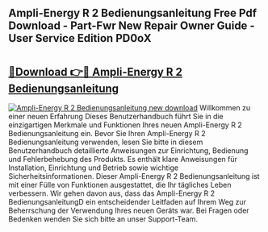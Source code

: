 ## Ampli-Energy R 2 Bedienungsanleitung Free Pdf Download - Part-Fwr New Repair Owner Guide - User Service Edition PD0oX

# <h2><a href="http://df4txxw.blite.top/?on=Ampli-Energy+R+2+Bedienungsanleitung">🔗Download 👉🔴 Ampli-Energy R 2 Bedienungsanleitung</a></h2>

[![Ampli-Energy R 2 Bedienungsanleitung new download](https://i.imgur.com/lujVjoI.png)](http://df4txxw.blite.top/?on=Ampli-Energy+R+2+Bedienungsanleitung)
Willkommen zu einer neuen Erfahrung Dieses Benutzerhandbuch führt Sie in die einzigartigen Merkmale und Funktionen Ihres neuen Ampli-Energy R 2 Bedienungsanleitung ein. Bevor Sie Ihren Ampli-Energy R 2 Bedienungsanleitung verwenden, lesen Sie bitte in diesem Benutzerhandbuch detaillierte Anweisungen zur Einrichtung, Bedienung und Fehlerbehebung des Produkts. Es enthält klare Anweisungen für Installation, Einrichtung und Betrieb sowie wichtige Sicherheitsinformationen. Dieser Ampli-Energy R 2 Bedienungsanleitung ist mit einer Fülle von Funktionen ausgestattet, die Ihr tägliches Leben verbessern. Wir gehen davon aus, dass das Ampli-Energy R 2 BedienungsanleitungD ein entscheidender Leitfaden auf Ihrem Weg zur Beherrschung der Verwendung Ihres neuen Geräts war. Bei Fragen oder Bedenken wenden Sie sich bitte an unser Support-Team.
